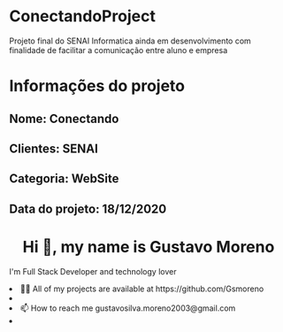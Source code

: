 # ConectandoProject
Projeto final do SENAI Informatica ainda em desenvolvimento com finalidade de facilitar a comunicação entre aluno e empresa 

<h1>Informações do projeto</h1>
<h2>Nome: Conectando</h2>
<h2>Clientes: SENAI</h2>
<h2>Categoria: WebSite</h2>
<h2>Data do projeto: 18/12/2020</h2>


<h1 align="center">Hi 👋, my name is Gustavo Moreno</h1>
<p>I'm Full Stack Developer and technology lover<p/>
<li> 👨‍💻 All of my projects are available at https://github.com/Gsmoreno <li/>
<li> 📫 How to reach me gustavosilva.moreno2003@gmail.com <li/>
